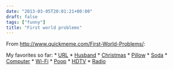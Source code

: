 ```yaml
---
date: "2013-03-05T20:01:21+00:00"
draft: false
tags: ["funny"]
title: "First world problems"
---
```

From http://www.quickmeme.com/First-World-Problems/:

My favorites so far: * [URL](http://www.quickmeme.com/meme/3t7gtd/) * [Husband](http://www.quickmeme.com/meme/3ss54z/) * [Christmas](http://www.quickmeme.com/meme/35fr5e/) * [Pillow](http://www.quickmeme.com/meme/3reyqs/) * [Soda](http://www.quickmeme.com/meme/3oe3cq/) * [Computer](http://www.quickmeme.com/meme/369hzo/) * [Wi-Fi](http://www.quickmeme.com/meme/35kv9g/) * [Poop](http://www.quickmeme.com/meme/3s2kzt/) * [HDTV](http://www.quickmeme.com/meme/35d3l2/) * [Radio](http://www.quickmeme.com/meme/35giyu/)

